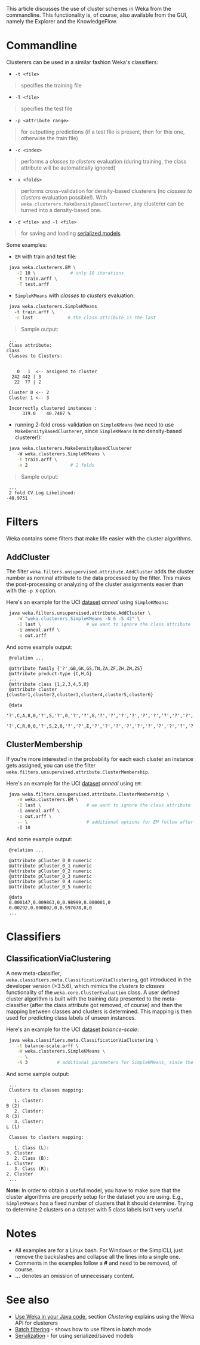 This article discusses the use of cluster schemes in Weka from the commandline. This functionality is, of course, also available from the GUI, namely the Explorer and the KnowledgeFlow.

# Commandline
Clusterers can be used in a similar fashion Weka's classifiers:

* `-t <file>`
> specifies the training file
* `-T <file>`
> specifies the test file
* `-p <attribute range>`
> for outputting predictions (if a test file is present, then for this one, otherwise the train file)
* `-c <index>`
> performs a *classes to clusters* evaluation (during training, the class attribute will be automatically ignored)
* `-x <folds>`
> performs cross-validation for density-based clusterers (no *classes to clusters* evaluation possible!). With `weka.clusterers.MakeDensityBasedClusterer`, any clusterer can be turned into a density-based one.
* `-d <file> and -l <file>`
> for saving and loading [serialized models](serialization.md)

Some examples:

* `EM` with train and test file:

```bash
 java weka.clusterers.EM \
    -I 10 \             # only 10 iterations
    -t train.arff \
    -T test.arff
```
* `SimpleKMeans` with *classes to clusters* evaluation:

```bash
 java weka.clusterers.SimpleKMeans 
   -t train.arff \
   -c last             # the class attribute is the last
```
>  Sample output:

```text
 ...
 Class attribute: 
class
 Classes to Clusters:

 
    0   1  <-- assigned to cluster
  242 442 | 3
   22  77 | 2
 
 Cluster 0 <-- 2
 Cluster 1 <-- 3
 
 Incorrectly clustered instances : 
      319.0    40.7407 %
```
* running 2-fold cross-validation on `SimpleKMeans` (we need to use `MakeDensityBasedClusterer`, since `SimpleKMeans` is no density-based clusterer!):

```bash
 java weka.clusterers.MakeDensityBasedClusterer 
    -W weka.clusterers.SimpleKMeans \
    -t train.arff \
    -x 2                # 2 folds
```
>  Sample output:

```text
 ...
 2 fold CV Log Likelihood: 
-40.9751
```

# Filters
Weka contains some filters that make life easier with the cluster algorithms.

## AddCluster
The filter `weka.filters.unsupervised.attribute.AddCluster` adds the cluster number as nominal attribute to the data processed by the filter. This makes the post-processing or analyzing of the cluster assignments easier than with the `-p X` option.

Here's an example for the UCI [dataset](datasets.md) *anneal* using `SimpleKMeans`:

```bash
 java weka.filters.unsupervised.attribute.AddCluster \
    -W "weka.clusterers.SimpleKMeans -N 6 -S 42" \
    -I last \                 # we want to ignore the class attribute
    -i anneal.arff \
    -o out.arff
```
And some example output:

```text
 @relation ...
 
 @attribute family {'?',GB,GK,GS,TN,ZA,ZF,ZH,ZM,ZS}
 @attribute product-type {C,H,G}
 ...
 @attribute class {1,2,3,4,5,U}
 @attribute cluster {cluster1,cluster2,cluster3,cluster4,cluster5,cluster6}
 
 @data
 '?',C,A,8,0,'?',S,'?',0,'?','?',G,'?','?','?','?','?','?','?','?','?','?','?','?','?','?','?','?','?','?','?',COIL,0.7,610,0,'?',0,'?',3,cluster2
 '?',C,R,0,0,'?',S,2,0,'?','?',E,'?','?','?','?','?','?','?','?','?','?','?','?','?','?','?',Y,'?','?','?',COIL,3.2,610,0,'?',0,'?',3,cluster2
```

## ClusterMembership
If you're more interested in the probability for each each cluster an instance gets assigned, you can use the filter `weka.filters.unsupervised.attribute.ClusterMembership`.

Here's an example for the UCI [dataset](datasets.md) *anneal* using `EM`:

```bash
 java weka.filters.unsupervised.attribute.ClusterMembership \
    -W weka.clusterers.EM \
    -I last \                 # we want to ignore the class attribute
    -i anneal.arff \
    -o out.arff \
    -- \                      # additional options for EM follow after the --
    -I 10
```
And some example output:

```text
 @relation ...
 
 @attribute pCluster_0_0 numeric
 @attribute pCluster_0_1 numeric
 @attribute pCluster_0_2 numeric
 @attribute pCluster_0_3 numeric
 @attribute pCluster_0_4 numeric
 @attribute pCluster_0_5 numeric
 
 @data
 0.000147,0.009863,0,0.98999,0.000001,0
 0.00292,0.000002,0,0.997078,0,0
 ...
```

# Classifiers

## ClassificationViaClustering

A new meta-classifier, `weka.classifiers.meta.ClassificationViaClustering`, got introduced in the developer version (>3.5.6), which mimics the *clusters to classes* functionality of the `weka.core.ClusterEvaluation` class. A user defined cluster algorithm is built with the training data presented to the meta-classifier (after the class attribute got removed, of course) and then the mapping between classes and clusters is determined. This mapping is then used for predicting class labels of unseen instances.

Here's an example for the UCI [dataset](datasets.md) *balance-scale*:

```bash
 java weka.classifiers.meta.ClassificationViaClustering \
    -t balance-scale.arff \
    -W weka.clusterers.SimpleKMeans \
    -- \
    -N 3           # additional parameters for SimpleKMeans, since the dataset has 3 class labels
```
And some sample output:

```text
 ...
 Clusters to classes mapping:

   1. Cluster: 
B (2)
   2. Cluster: 
R (3)
   3. Cluster: 
L (1)
 
 Classes to clusters mapping:

   1. Class (L): 
3. Cluster
   2. Class (B): 
1. Cluster
   3. Class (R): 
2. Cluster
 ...
```
**Note:** In order to obtain a useful model, you have to make sure that the cluster algorithms are properly setup for the dataset you are using. E.g., `SimpleKMeans` has a fixed number of clusters that it should determine. Trying to determine 2 clusters on a dataset with 5 class labels isn't very useful.

# Notes

* All examples are for a Linux bash. For Windows or the SimplCLI, just remove the backslashes and collapse all the lines into a single one.
* Comments in the examples follow a **#** and need to be removed, of course.
* **...** denotes an omission of unnecessary content.

# See also

* [Use Weka in your Java code](use_weka_in_your_java_code.md), section *Clustering* explains using the Weka API for clusterers
* [Batch filtering](batch_filtering.md) - shows how to use filters in batch mode
* [Serialization](serialization.md) - for using serialized/saved models
